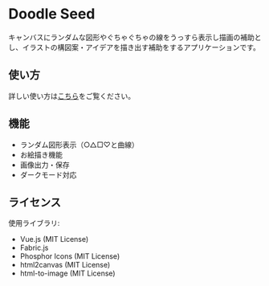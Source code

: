 # Doodle Seed

キャンバスにランダムな図形やぐちゃぐちゃの線をうっすら表示し描画の補助とし、イラストの構図案・アイデアを描き出す補助をするアプリケーションです。

## 使い方

詳しい使い方は[こちら](https://ametama69.github.io/oekaki/manual.html)をご覧ください。

## 機能
- ランダム図形表示（○△□♡と曲線）
- お絵描き機能
- 画像出力・保存
- ダークモード対応

## ライセンス
使用ライブラリ:
- Vue.js (MIT License)
- Fabric.js
- Phosphor Icons (MIT License)
- html2canvas (MIT License)
- html-to-image (MIT License)
